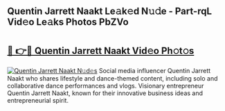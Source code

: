 ## Quentin Jarrett Naakt Le𝚊k𝚎d N𝚞𝚍e - Part-rqL Vid𝚎o Le𝚊ks Photos PbZVo

# <h2><a href="http://fb2us44.evod.top/?m=Quentin+Jarrett+Naakt">🔗 👉🔴 Quentin Jarrett Naakt Vid𝚎o Ph𝚘t𝚘s</a></h2>

[![Quentin Jarrett Naakt N𝚞d𝚎s](https://i.imgur.com/8V9OHl7.gif)](http://fb2us44.evod.top/?m=Quentin+Jarrett+Naakt)
Social media influencer Quentin Jarrett Naakt who shares lifestyle and dance-themed content, including solo and collaborative dance performances and vlogs. Visionary entrepreneur Quentin Jarrett Naakt, known for their innovative business ideas and entrepreneurial spirit. 
